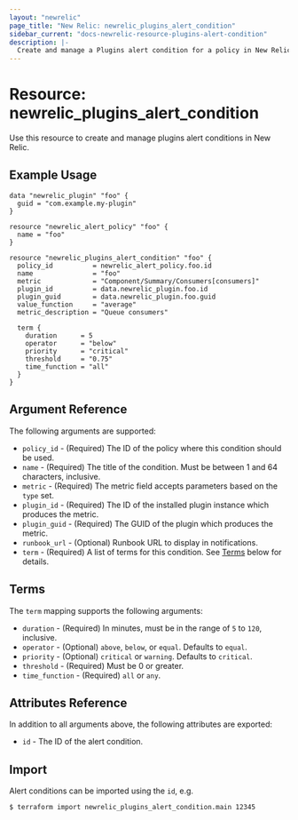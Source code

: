 ```yaml
---
layout: "newrelic"
page_title: "New Relic: newrelic_plugins_alert_condition"
sidebar_current: "docs-newrelic-resource-plugins-alert-condition"
description: |-
  Create and manage a Plugins alert condition for a policy in New Relic.
---
```


# Resource: newrelic\_plugins\_alert\_condition

Use this resource to create and manage plugins alert conditions in New Relic.

## Example Usage

```hcl
data "newrelic_plugin" "foo" {
  guid = "com.example.my-plugin"
}

resource "newrelic_alert_policy" "foo" {
  name = "foo"
}

resource "newrelic_plugins_alert_condition" "foo" {
  policy_id          = newrelic_alert_policy.foo.id
  name               = "foo"
  metric             = "Component/Summary/Consumers[consumers]"
  plugin_id          = data.newrelic_plugin.foo.id
  plugin_guid        = data.newrelic_plugin.foo.guid
  value_function     = "average"
  metric_description = "Queue consumers"

  term {
    duration      = 5
    operator      = "below"
    priority      = "critical"
    threshold     = "0.75"
    time_function = "all"
  }
}
```

## Argument Reference

The following arguments are supported:

  * `policy_id` - (Required) The ID of the policy where this condition should be used.
  * `name` - (Required) The title of the condition. Must be between 1 and 64 characters, inclusive.
  * `metric` - (Required) The metric field accepts parameters based on the `type` set.
  * `plugin_id` - (Required) The ID of the installed plugin instance which produces the metric.
  * `plugin_guid` - (Required) The GUID of the plugin which produces the metric.
  * `runbook_url` - (Optional) Runbook URL to display in notifications.
  * `term` - (Required) A list of terms for this condition. See [Terms](#terms) below for details.

## Terms

The `term` mapping supports the following arguments:

  * `duration` - (Required) In minutes, must be in the range of `5` to `120`, inclusive.
  * `operator` - (Optional) `above`, `below`, or `equal`.  Defaults to `equal`.
  * `priority` - (Optional) `critical` or `warning`.  Defaults to `critical`.
  * `threshold` - (Required) Must be 0 or greater.
  * `time_function` - (Required) `all` or `any`.

## Attributes Reference

In addition to all arguments above, the following attributes are exported:

  * `id` - The ID of the alert condition.

## Import

Alert conditions can be imported using the `id`, e.g.

```
$ terraform import newrelic_plugins_alert_condition.main 12345
```
